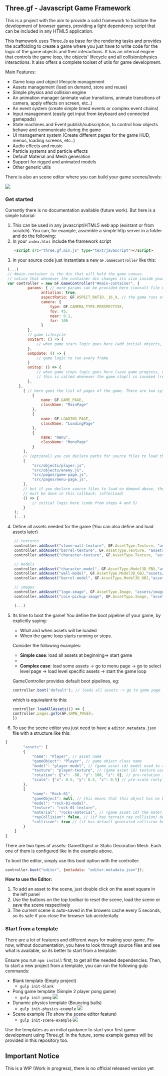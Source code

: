 ## Three.gf - Javascript Game Framework

This is a project with the aim to provide a solid framework to facilitate the development of browser games, providing a light dependency script that can be included in any HTML5 application.

This framework uses Three.Js as base for the rendering tasks and provides the scaffolding to create a game where you just have to write code for the logic of the game objects and their interactions. It has an internal engine that controls the game loop, the objects' lifecycle and all collision/physics interactions. It also offers a complete toolset of utils for game development.

Main Features:

* Game loop and object lifecycle management
* Assets management (load on demand, store and reuse)
* Simple physics and collision engine
* An animation manager (animate value transitions, animate transitions of camera, apply effects on screen, etc..)
* An event system (create simple timed events or complex event chains)
* Input management (easily get input from keyboard and connected gamepads)
* State machines and Event publish/subscription, to control how objects behave and communicate during the game
* UI management system (Create different pages for the game HUD, menus, loading screens, etc..)
* Audio effects and music
* Particle systems and particle effects
* Default Material and Mesh generation
* Support for rigged and animated models
* Other generic utils

There is also an scene editor where you can build your game scenes/levels:

![](https://github.com/freddykrunn/three.gf/blob/main/images/editor-screenshot.png?raw=true)


### Get started

Currently there is no documentation available (future work). But here is a simple tutorial:

1. This can be used in any javascript/HTML5 web app (existant or from scratch). You can, for example, assemble a simple http server in a folder and do the following:
2. In your `index.html` include the framework script
```html
    <script src="three.gf.min.js" type="text/javascript"></script>
```
3. In your source code just instantiate a new `GF.GameController` like this:

```javascript
 (...)
 // #main-container is the div that will hold the game canvas.
 // notice that whenever the container div changes its size inside your app you must inform GameController of the new size. However GameController already listens for a resize in the window
 var controller = new GF.GameController("#main-container", {
          params: { // more params can be provided here (consult file Controller.js)
                antialias: true,
                aspectRatio: GF.ASPECT_RATIO._16_9, // the game runs at a specific aspect ratio. Provide here one as a number, or use the default constants
                camera: {
                    type: GF.CAMERA_TYPE.PERSPECTIVE,
                    fov: 45,
                    near: 0.1,
                    far: 100
                }
          },
          // game lifecycle
          onStart: () => {
              // when game stars logic goes here (add initial objects, setup lighting, etc..)
          },
          onUpdate: () => {
              // game logic to run every frame
          }
          onStop: () => {
              // when game stops logic goes here (save game progress, etc..)
              // this is called whenever the game.stop() is invoked (returning to menu, closing the app, etc...)
          },
      },
		[ // here goes the list of pages of the game. There are two system pages: GF.GAME_PAGE and GF.LOADING_PAGE. If not provided here, the controller will create default pages. GamePage will be a simple page with no UI just to start and stop the game and LoadingPage will be a simple black page with the loading progress percentage in the middle.
			{
				name: GF.GAME_PAGE,
				className: "MainPage"
			},
            {
				name: GF.LOADING_PAGE,
				className: "LoadingPage"
			},
            {
				name: "menu",
				className: "MenuPage"
			}
		],
        // (optional) you can declare paths for source files to load them on demand when controller initializes
        [
            "src/objects/player.js",
            "src/objects/enemy.js",
            "src/pages/game-page.js",
            "src/pages/menu-page.js",
        ],
        // but if you declare source files to load on demand above, the logic for the initial boot (load assets, start game, etc..)
        // must be done in this callback: (afterLoad)
        () => {
            // initial logic here (code from steps 4 and 5)
        }
	);
    (...)
```
4. Define all assets needed for the game (You can also define and load assets later)

```javascript
    // textures
    controller.addAsset("stone-wall-texture", GF.AssetType.Texture, "assets/textures/stone-wall.png");
    controller.addAsset("barrel-texture", GF.AssetType.Texture, "assets/textures/barrel.png");
    controller.addAsset("character-texture", GF.AssetType.Texture, "assets/textures/character.png");

    // models
    controller.addAsset("character-model", GF.AssetType.Model3D_FBX,"assets/objects/character.fbx");
    controller.addAsset("wall-model", GF.AssetType.Model3D_OBJ,"assets/objects/wall.obj");
    controller.addAsset("barrel-model", GF.AssetType.Model3D_OBJ,"assets/objects/barrel.obj");

    // images
    controller.addAsset("logo-image", GF.AssetType.Image, "assets/images/logo.png");
    controller.addAsset("coin-pickup-image", GF.AssetType.Image, "assets/images/coin-pickup.png");

    (...)
```

5. Its time to boot the game! You define the boot pipeline of your game, by explicitly saying:
 	* What and when assets will be loaded
 	* When the game loop starts running or stops.
 
	Consider the following examples:

    * **Simple case**: load all assets at beginning-> start game
    * 
    * **Complex case**:
      load some assets -> go to menu page -> go to select level page -> load level specific assets -> start the game loop

    GameController provides default boot pipelines, eg:

    ```javascript
    controller.boot('default'); // loads all assets -> go to game page
    ```

    which is equivalent to this:

    ```javascript
    controller.loadAllAssets(() => {
	controller.pages.goTo(GF.GAME_PAGE);
    })
    ```
6. To use the scene editor you just need to have a `editor.metadata.json` file with a structure like this:

```javascript
{
    	"assets": [
		{
		    "name": "Player", // asset name
		    "gameObject": "Player", // game object class name
		    "model": "player-model", // (game asset id) model used to represent this asset in the editor (may not correspond to real model in the game)
		    "texture": "player-texture", // (game asset id) texture used to represent this asset in the editor (may not correspond to real model in the game)
		    "rotation": {"x": -90, "y": 180, "z": 0}, // pre-rotation (only for the display the asset in the editor)
		    "scale": {"x": 0.5, "y": 0.5, "z": 0.5} // pre-scale (only for the display the asset in the editor)
		},
		{
		    "name": "Rock-01",
		    "gameObject": null, // this means that this object has no behaviour class associated and will be just a static decoration mesh
		    "model": "rock-01-model",
		    "texture": "rock-01-texture",
		    "material": "rocks-material", // (game asset id) the material that will be used in the game
		    "rayCollision": false, // (if has terrain ray collision) default value when adding a new object of this type to the scene (can be modified in the editor)
		    "collision": true // (if has default generated collision box) default value when adding a new object of this type to the scene (can be modified in the editor)
		}
	]
}
```
There are two tipes of assets: GameObject or Static Decoration Mesh. Each one of them is configured like in the example above.

To boot the editor, simply use this boot option with the controller:

```javascript
controller.boot("editor", {metadata: "editor.metadata.json"});
```

**How to use the Editor:**
1. To add an asset to the scene, just double click on the asset square in the left panel
2. Use the buttons on the top toolbar to reset the scene, load the scene or save the scene respectively
3. The current scene is auto-saved in the browers cache every 5 seconds, so its safe if you close the browser tab accidentally

### Start from a template

There are a lot of features and different ways for making your game. For now, without documentation, you have to look through source files and see what is available, so its better to start from a template.

Ensure you run `npm install` first, to get all the needed dependencies.
Then, to start a new project from a template, you can run the following gulp commands:
* Blank template (Empty project)
    * `gulp init-blank`
* Pong game template (Simple 2 player pong game)
    * `gulp init-pong`
    ![](https://github.com/freddykrunn/three.gf/blob/main/images/pong-template-screenshot.png)
* Dynamic physics template (Bouncing balls)
    * `gulp init-physics-example`
    ![](https://github.com/freddykrunn/three.gf/blob/main/images/physics-template-screenshot.png)
* Scene example (To show the scene editor feature)
    * `gulp init-scene-example`
    ![](https://github.com/freddykrunn/three.gf/blob/main/images/scene-template-screenshot.png)

Use the templates as an initial guidance to start your first game development using Three.gf.
In the future, some example games will be provided in this repository too.

## Important Notice

This is a WIP (Work in progress), there is no official released version yet
